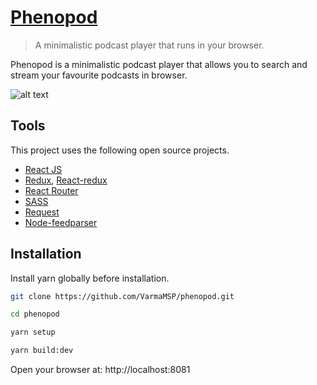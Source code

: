 # [Phenopod](http://phenopod.com)
> A minimalistic podcast player that runs in your browser.

Phenopod is a minimalistic podcast player that allows you to search and stream your favourite podcasts in browser.

![alt text](https://raw.githubusercontent.com/VarmaMSP/phenopod/master/screenshot.png "Screenshot")

## Tools
This project uses the following open source projects.

* [React JS](http://facebook.github.io/react/index.html)
* [Redux](https://redux.js.org/), [React-redux](https://github.com/reactjs/react-redux)
* [React Router](https://github.com/ReactTraining/react-router)
* [SASS](http://sass-lang.com/)
* [Request](https://github.com/request/request)
* [Node-feedparser](https://github.com/danmactough/node-feedparser)

## Installation
Install yarn globally before installation.

```sh
git clone https://github.com/VarmaMSP/phenopod.git

cd phenopod

yarn setup

yarn build:dev
```
Open your browser at: http://localhost:8081
